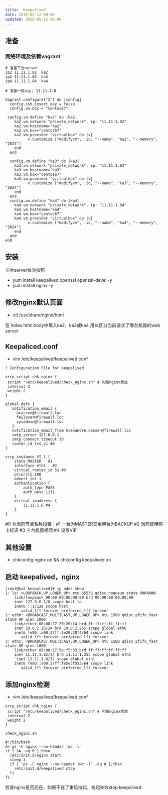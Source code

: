 ```yaml
---
title:  Keepalived
date: 2018-05-12 08:00
updated: 2018-05-12 08:00
---
```


<!-- toc -->

## 准备
### 网络环境及依赖vagrant

```
# 准备三台server
ip2 11.11.1.82  ka2
ip3 11.11.1.83  ka3
ip4 11.11.1.84  ka4

# 准备一枚vip: 11.11.1.8
```

```
Vagrant.configure("2") do |config|
  config.ssh.insert_key = false
  config.vm.box = "centos67"

 config.vm.define "ka2" do |ka2|
    ka2.vm.network "private_network", ip: "11.11.1.82"
    ka2.vm.hostname="ka2"
    ka2.vm.box="centos67"
    ka2.vm.provider "virtualbox" do |v|
          v.customize ["modifyvm", :id, "--name", "ka2", "--memory", "2024"]
    end
  end

  config.vm.define "ka3" do |ka3|
    ka3.vm.network "private_network", ip: "11.11.1.83"
    ka3.vm.hostname="ka3"
    ka3.vm.box="centos67"
    ka3.vm.provider "virtualbox" do |v|
          v.customize ["modifyvm", :id, "--name", "ka3", "--memory", "2024"]
    end
  end
  config.vm.define "ka4" do |ka4|
    ka4.vm.network "private_network", ip: "11.11.1.84"
    ka4.vm.hostname="ka4"
    ka4.vm.box="centos67"
    ka4.vm.provider "virtualbox" do |v|
          v.customize ["modifyvm", :id, "--name", "ka4", "--memory", "2024"]
    end
  end
end
```

## 安装
三台server依次按照
- yum install keepalived openssl openssl-devel -y
- yum install nginx -y

## 修改nginx默认页面
- cd /usr/share/nginx/html

在 index.html body中填入ka2，ka3或ka4   用以区分当前请求了哪台机器的web server

## Keepaliced.conf

- vim /etc/keepalived/keepalived.conf

```
! Configuration File for keepalived

vrrp_script chk_nginx {
 script "/etc/keepalived/check_nginx.sh" # 判断nginx状态
 interval 2
 weight 2
}

global_defs {
   notification_email {
     acassen@firewall.loc
     failover@firewall.loc
     sysadmin@firewall.loc
   }
   notification_email_from Alexandre.Cassen@firewall.loc
   smtp_server 127.0.0.1
   smtp_connect_timeout 30
   router_id lvs_v1 #0
}

vrrp_instance VI_1 {
    state MASTER   #1
    interface eth1   #2
    virtual_router_id 51 #3
    priority 100
    advert_int 1
    authentication {
        auth_type PASS
        auth_pass 1111
    }
    virtual_ipaddress {
        11.11.1.8 #4
    }
}
```

\#0 为当前节点名称设置；\#1 一台为MASTER其余两台为BACKUP \#2 当前使用网卡标识 \#3 三台机器相同 \#4 设置VIP

## 其他设置

- chkconfig nginx on && chkconfig keepalived on

## 启动 keepalived，nginx

```
[root@ka2 keepalived]# ip addr show
1: lo: <LOOPBACK,UP,LOWER_UP> mtu 65536 qdisc noqueue state UNKNOWN
    link/loopback 00:00:00:00:00:00 brd 00:00:00:00:00:00
    inet 127.0.0.1/8 scope host lo
    inet6 ::1/128 scope host
       valid_lft forever preferred_lft forever
2: eth0: <BROADCAST,MULTICAST,UP,LOWER_UP> mtu 1500 qdisc pfifo_fast state UP qlen 1000
    link/ether 08:00:27:20:20:f4 brd ff:ff:ff:ff:ff:ff
    inet 10.0.2.15/24 brd 10.0.2.255 scope global eth0
    inet6 fe80::a00:27ff:fe20:20f4/64 scope link
       valid_lft forever preferred_lft forever
3: eth1: <BROADCAST,MULTICAST,UP,LOWER_UP> mtu 1500 qdisc pfifo_fast state UP qlen 1000
    link/ether 08:00:27:5e:f5:33 brd ff:ff:ff:ff:ff:ff
    inet 11.11.1.82/24 brd 11.11.1.255 scope global eth1
    `inet 11.11.1.8/32 scope global eth1`
    inet6 fe80::a00:27ff:fe5e:f533/64 scope link
       valid_lft forever preferred_lft forever
```

## 添加nginx检测

- vim /etc/keepalived/keepalived.conf

```
vrrp_script chk_nginx {
 script "/etc/keepalived/check_nginx.sh" # 判断nginx状态
 interval 2
 weight 2
}
```

`check_nginx.sh`

``` shell
#!/bin/bash
A=`ps -C nginx --no-header |wc -l`
if [ $A -eq 0 ];then
  /etc/init.d/nginx start
  sleep 3
  if [ `ps -C nginx --no-header |wc -l` -eq 0 ];then
    /etc/init.d/keepalived stop
  fi
fi
```

检查nginx是否还在，如果不在了重启拉起，拉起失败stop keepalived
